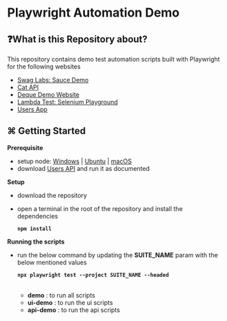 # Playwright Automation Demo
## ❓What is this Repository about?
This repository contains demo test automation scripts built with Playwright for the following websites
  - [Swag Labs: Sauce Demo](http://saucedemo.com)
  - [Cat API](http://thecatapi.com)
  - [Deque Demo Website](https://dequeuniversity.com/demo/)
  - [Lambda Test: Selenium Playground](https://www.lambdatest.com/selenium-playground)
  - [Users App](http://github.com/Srinivasaimandi/users-app-demo)

## ⌘ Getting Started
**Prerequisite**
- setup node: [Windows][1] | [Ubuntu][2] | [macOS][3]
- download [Users API](http://github.com/Srinivasaimandi/express-api-demo) and run it as documented

**Setup**
- download the repository
- open a terminal in the root of the repository and install the dependencies

    **```npm install```**

**Running the scripts**
- run the below command by updating the **SUITE_NAME** param with the below mentioned values  

  **```npx playwright test --project SUITE_NAME --headed```**  
  <br>
  - **demo** : to run all scripts
  - **ui-demo** : to run the ui scripts
  - **api-demo** : to run the api scripts
    

[1]:https://www.geeksforgeeks.org/install-node-js-on-windows/
[2]:https://www.geeksforgeeks.org/installation-of-node-js-on-linux/
[3]:https://www.geeksforgeeks.org/how-to-install-nodejs-on-macos/
